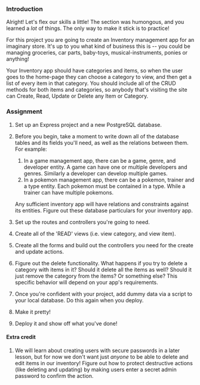 ### Introduction

Alright! Let's flex our skills a little! The section was humongous, and you learned a *lot* of things. The only way to make it stick is to practice!

For this project you are going to create an Inventory management app for an imaginary store. It's up to you what kind of business this is -- you could be managing groceries, car parts, baby-toys, musical-instruments, ponies or anything!

Your Inventory app should have categories and items, so when the user goes to the home-page they can choose a category to view, and then get a list of every item in that category. You should include all of the CRUD methods for both items and categories, so anybody that's visiting the site can Create, Read, Update or Delete any Item or Category.

### Assignment

<div class="lesson-content__panel" markdown="1">

1. Set up an Express project and a new PostgreSQL database.
1. Before you begin, take a moment to write down all of the database tables and its fields you'll need, as well as the relations between them. For example:
    1. In a game management app, there can be a game, genre, and developer entity. A game can have one or multiple developers and genres. Similarly a developer can develop multiple games.
    1. In a pokemon management app, there can be a pokemon, trainer and a type entity. Each pokemon must be contained in a type. While a trainer can have multiple pokemons.

    Any sufficient inventory app will have relations and constraints against its entities. Figure out these database particulars for your inventory app.
1. Set up the routes and controllers you're going to need.
1. Create all of the 'READ' views (i.e. view category, and view item).
1. Create all the forms and build out the controllers you need for the create and update actions.
1. Figure out the delete functionality. What happens if you try to delete a category with items in it? Should it delete all the items as well? Should it just remove the category from the items? Or something else? This specific behavior will depend on your app's requirements.
1. Once you're confident with your project, add dummy data via a script to your local database. Do this again when you deploy.
1. Make it pretty!
1. Deploy it and show off what you've done!

#### Extra credit

1. We will learn about creating users with secure passwords in a later lesson, but for now we don't want just *anyone* to be able to delete and edit items in our inventory! Figure out how to protect destructive actions (like deleting and updating) by making users enter a secret admin password to confirm the action.

</div>
